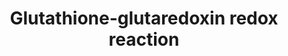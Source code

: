---
annotations:
- type: Pathway Ontology
  value: glutathione metabolic pathway
authors:
- M.Braymer
- MaintBot
- Christine Chichester
- Egonw
- Eweitz
description: ''
last-edited: 2021-05-20
organisms:
- Saccharomyces cerevisiae
redirect_from:
- /index.php/Pathway:WP392
- /instance/WP392
schema-jsonld:
- '@context': https://schema.org/
  '@id': https://wikipathways.github.io/pathways/WP392.html
  '@type': Dataset
  creator:
    '@type': Organization
    name: WikiPathways
  description: ''
  keywords:
  - GLR1
  - GPX2
  - NADPH
  - GTT2
  - HYR1
  - GTT1
  - GPX1
  license: CC0
  name: Glutathione-glutaredoxin redox reaction
seo: CreativeWork
title: Glutathione-glutaredoxin redox reaction
wpid: WP392
---
